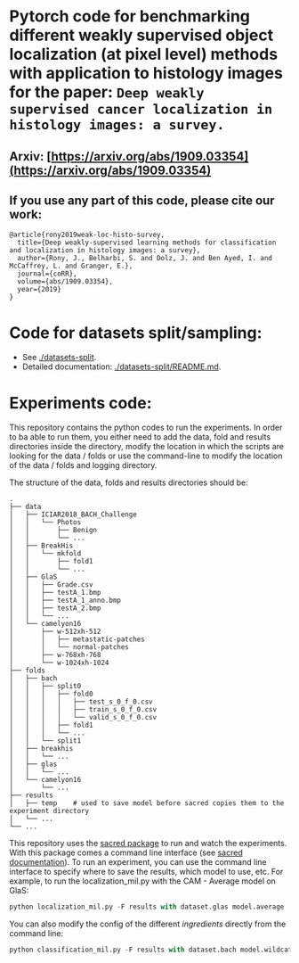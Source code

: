# Pytorch code for benchmarking different weakly supervised object localization (at pixel level) methods with application to histology images for the paper: `Deep weakly supervised cancer localization in histology images: a survey.`

## Arxiv: [https://arxiv.org/abs/1909.03354](https://arxiv.org/abs/1909.03354)
## If you use any part of this code, please cite our work:
```
@article{rony2019weak-loc-histo-survey,
  title={Deep weakly-supervised learning methods for classification and localization in histology images: a survey},
  author={Rony, J., Belharbi, S. and Dolz, J. and Ben Ayed, I. and McCaffrey, L. and Granger, E.},
  journal={coRR},
  volume={abs/1909.03354},
  year={2019}
}
```

# Code for datasets split/sampling:
* See [./datasets-split](./datasets-split).
* Detailed documentation: [./datasets-split/README.md](./datasets-split/README.md).

# Experiments code:

This repository contains the python codes to run the experiments. In order to ba able to run them, you either need to add the data, fold and results directories inside the directory, modify the location in which the scripts are looking for the data / folds or use the command-line to modify the location of the data / folds and logging directory.

The structure of the data, folds and results directories should be:
```
.
├── data
│   ├── ICIAR2018_BACH_Challenge
│   │   └── Photos
│   │       ├── Benign
│   │       └── ...
│   ├── BreakHis
│   │   └── mkfold
│   │       ├── fold1
│   │       └── ...
│   ├── GlaS
│   │   ├── Grade.csv
│   │   ├── testA_1.bmp
│   │   ├── testA_1_anno.bmp
│   │   ├── testA_2.bmp
│   │   └── ...
│   └── camelyon16
│       ├── w-512xh-512
│       │   ├── metastatic-patches
│       │   └── normal-patches
│       ├── w-768xh-768
│       └── w-1024xh-1024
├── folds
│   ├── bach
│   │   ├── split0
│   │   │   ├── fold0
│   │   │   │   ├── test_s_0_f_0.csv
│   │   │   │   ├── train_s_0_f_0.csv
│   │   │   │   └── valid_s_0_f_0.csv
│   │   │   ├── fold1
│   │   │   └── ...
│   │   └── split1
│   ├── breakhis
│   │   └── ...
│   ├── glas
│   │   └── ...
│   └── camelyon16
│       └── ...
├── results
│   ├── temp    # used to save model before sacred copies them to the experiment directory
│   └── ...
└── ...
```

This repository uses the [sacred package](https://github.com/IDSIA/sacred) to run and watch the experiments. With this package comes a command line interface (see [sacred documentation](https://sacred.readthedocs.io/en/latest/)).
To run an experiment, you can use the command line interface to specify where to save the results, which model to use, etc. For example, to run the localization_mil.py with the CAM - Average model on GlaS:

```python
python localization_mil.py -F results with dataset.glas model.average
```
You can also modify the config of the different _ingredients_ directly from the command line:
```python
python classification_mil.py -F results with dataset.bach model.wildcat model.kmax=1
```
